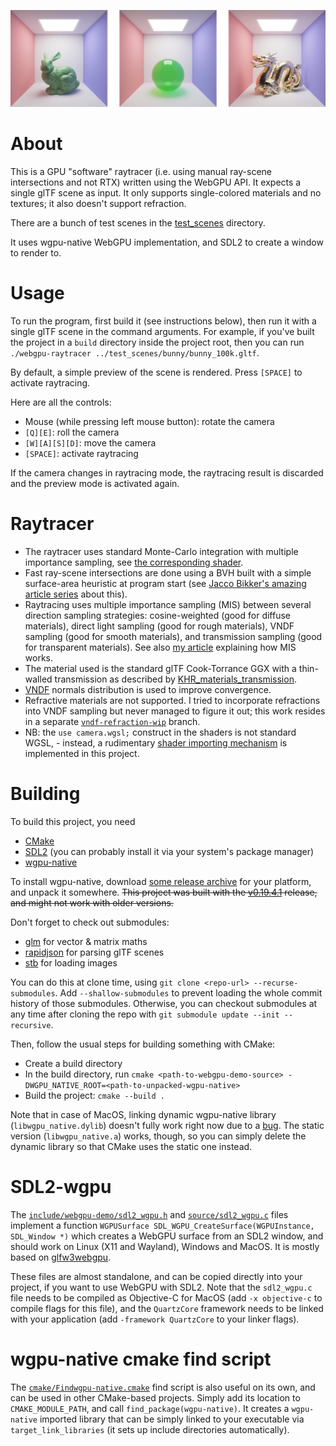 ![](screenshots/combined.png)

# About

This is a GPU "software" raytracer (i.e. using manual ray-scene intersections and not RTX) written using the WebGPU API. It expects a single glTF scene as input. It only supports single-colored materials and no textures; it also doesn't support refraction.

There are a bunch of test scenes in the [test_scenes](test_scenes) directory.

It uses wgpu-native WebGPU implementation, and SDL2 to create a window to render to.

# Usage

To run the program, first build it (see instructions below), then run it with a single glTF scene in the command arguments. For example, if you've built the project in a `build` directory inside the project root, then you can run `./webgpu-raytracer ../test_scenes/bunny/bunny_100k.gltf`.

By default, a simple preview of the scene is rendered. Press `[SPACE]` to activate raytracing.

Here are all the controls:
* Mouse (while pressing left mouse button): rotate the camera
* `[Q][E]`: roll the camera
* `[W][A][S][D]`: move the camera
* `[SPACE]`: activate raytracing

If the camera changes in raytracing mode, the raytracing result is discarded and the preview mode is activated again.

# Raytracer

* The raytracer uses standard Monte-Carlo integration with multiple importance sampling, see [the corresponding shader](shaders/raytrace_monte_carlo.wgsl).
* Fast ray-scene intersections are done using a BVH built with a simple surface-area heuristic at program start (see [Jacco Bikker's amazing article series](https://jacco.ompf2.com/2022/04/13/how-to-build-a-bvh-part-1-basics/) about this).
* Raytracing uses multiple importance sampling (MIS) between several direction sampling strategies: cosine-weighted (good for diffuse materials), direct light sampling (good for rough materials), VNDF sampling (good for smooth materials), and transmission sampling (good for transparent materials). See also [my article](https://lisyarus.github.io/blog/posts/multiple-importance-sampling.html) explaining how MIS works.
* The material used is the standard glTF Cook-Torrance GGX with a thin-walled transmission as described by [KHR_materials_transmission](https://github.com/KhronosGroup/glTF/blob/main/extensions/2.0/Khronos/KHR_materials_transmission/README.md).
* [VNDF](https://gpuopen.com/download/publications/Bounded_VNDF_Sampling_for_Smith-GGX_Reflections.pdf) normals distribution is used to improve convergence.
* Refractive materials are not supported. I tried to incorporate refractions into VNDF sampling but never managed to figure it out; this work resides in a separate [`vndf-refraction-wip`](https://github.com/lisyarus/webgpu-raytracer/tree/vndf-refraction-wip) branch.
* NB: the `use camera.wgsl;` construct in the shaders is not standard WGSL, - instead, a rudimentary [shader importing mechanism](source/shader_registry.cpp) is implemented in this project.

# Building

To build this project, you need
* [CMake](https://cmake.org)
* [SDL2](https://www.libsdl.org/) (you can probably install it via your system's package manager)
* [wgpu-native](https://github.com/gfx-rs/wgpu-native)

To install wgpu-native, download [some release archive](https://github.com/gfx-rs/wgpu-native/releases) for your platform, and unpack it somewhere. ~~This project was built with the [v0.19.4.1](https://github.com/gfx-rs/wgpu-native/releases/tag/v0.19.4.1) release, and might not work with older versions.~~

Don't forget to check out submodules:
* [glm](https://github.com/g-truc/glm) for vector & matrix maths
* [rapidjson](https://github.com/Tencent/rapidjson) for parsing glTF scenes
* [stb](https://github.com/nothings/stb) for loading images

You can do this at clone time, using `git clone <repo-url> --recurse-submodules`. Add `--shallow-submodules` to prevent loading the whole commit history of those submodules. Otherwise, you can checkout submodules at any time after cloning the repo with `git submodule update --init --recursive`.

Then, follow the usual steps for building something with CMake:
* Create a build directory
* In the build directory, run `cmake <path-to-webgpu-demo-source> -DWGPU_NATIVE_ROOT=<path-to-unpacked-wgpu-native>`
* Build the project: `cmake --build .`

Note that in case of MacOS, linking dynamic wgpu-native library (`libwgpu_native.dylib`) doesn't fully work right now due to a [bug](https://github.com/gfx-rs/wgpu-native/issues/329). The static version (`libwgpu_native.a`) works, though, so you can simply delete the dynamic library so that CMake uses the static one instead.

# SDL2-wgpu

The [`include/webgpu-demo/sdl2_wgpu.h`](include/webgpu-demo/sdl_wgpu.h) and [`source/sdl2_wgpu.c`](source/sdl_wgpu.c) files implement a function `WGPUSurface SDL_WGPU_CreateSurface(WGPUInstance, SDL_Window *)` which creates a WebGPU surface from an SDL2 window, and should work on Linux (X11 and Wayland), Windows and MacOS. It is mostly based on [glfw3webgpu](https://github.com/eliemichel/glfw3webgpu/blob/main/glfw3webgpu.c).

These files are almost standalone, and can be copied directly into your project, if you want to use WebGPU with SDL2. Note that the `sdl2_wgpu.c` file needs to be compiled as Objective-C for MacOS (add `-x objective-c` to compile flags for this file), and the `QuartzCore` framework needs to be linked with your application (add `-framework QuartzCore` to your linker flags).

# wgpu-native cmake find script

The [`cmake/Findwgpu-native.cmake`](https://github.com/lisyarus/webgpu-demo/blob/main/cmake/Findwgpu-native.cmake) find script is also useful on its own, and can be used in other CMake-based projects. Simply add its location to `CMAKE_MODULE_PATH`, and call `find_package(wgpu-native)`. It creates a `wgpu-native` imported library that can be simply linked to your executable via `target_link_libraries` (it sets up include directories automatically).
